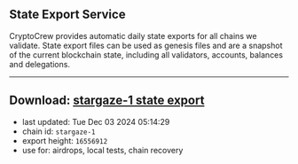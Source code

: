 ## State Export Service
CryptoCrew provides automatic daily state exports for all chains we validate. State export files can be used as genesis files and are a snapshot of the current blockchain state, including all validators, accounts, balances and delegations.

---
**Download: [stargaze-1 state export](https://dl-eu2.ccvalidators.com/SERVICE/stargaze/stargaze-1_export_16556912.json)**
---

- last updated: Tue Dec 03 2024 05:14:29
- chain id: `stargaze-1`
- export height: `16556912`
- use for: airdrops, local tests, chain recovery
